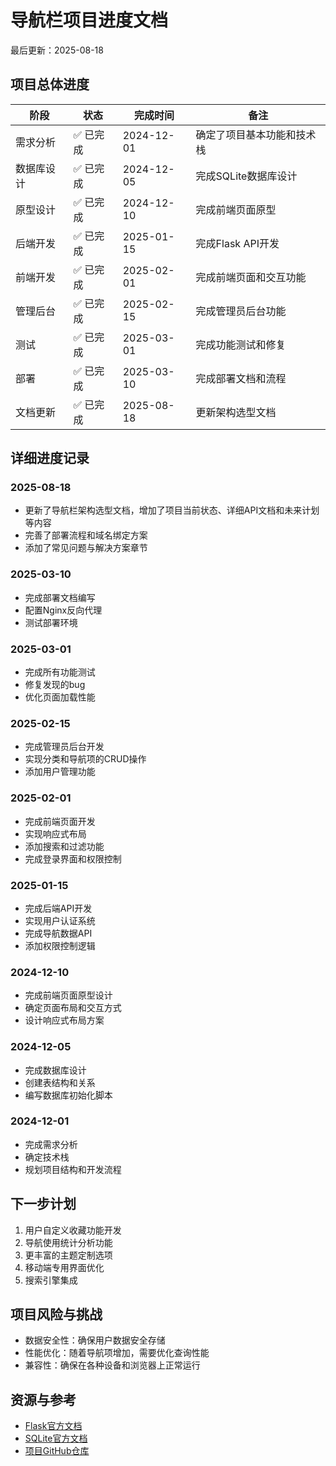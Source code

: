 # 导航栏项目进度文档

最后更新：2025-08-18

## 项目总体进度

| 阶段 | 状态 | 完成时间 | 备注 |
|------|------|----------|------|
| 需求分析 | ✅ 已完成 | 2024-12-01 | 确定了项目基本功能和技术栈 |
| 数据库设计 | ✅ 已完成 | 2024-12-05 | 完成SQLite数据库设计 |
| 原型设计 | ✅ 已完成 | 2024-12-10 | 完成前端页面原型 |
| 后端开发 | ✅ 已完成 | 2025-01-15 | 完成Flask API开发 |
| 前端开发 | ✅ 已完成 | 2025-02-01 | 完成前端页面和交互功能 |
| 管理后台 | ✅ 已完成 | 2025-02-15 | 完成管理员后台功能 |
| 测试 | ✅ 已完成 | 2025-03-01 | 完成功能测试和修复 |
| 部署 | ✅ 已完成 | 2025-03-10 | 完成部署文档和流程 |
| 文档更新 | ✅ 已完成 | 2025-08-18 | 更新架构选型文档 |

## 详细进度记录

### 2025-08-18
- 更新了导航栏架构选型文档，增加了项目当前状态、详细API文档和未来计划等内容
- 完善了部署流程和域名绑定方案
- 添加了常见问题与解决方案章节

### 2025-03-10
- 完成部署文档编写
- 配置Nginx反向代理
- 测试部署环境

### 2025-03-01
- 完成所有功能测试
- 修复发现的bug
- 优化页面加载性能

### 2025-02-15
- 完成管理员后台开发
- 实现分类和导航项的CRUD操作
- 添加用户管理功能

### 2025-02-01
- 完成前端页面开发
- 实现响应式布局
- 添加搜索和过滤功能
- 完成登录界面和权限控制

### 2025-01-15
- 完成后端API开发
- 实现用户认证系统
- 完成导航数据API
- 添加权限控制逻辑

### 2024-12-10
- 完成前端页面原型设计
- 确定页面布局和交互方式
- 设计响应式布局方案

### 2024-12-05
- 完成数据库设计
- 创建表结构和关系
- 编写数据库初始化脚本

### 2024-12-01
- 完成需求分析
- 确定技术栈
- 规划项目结构和开发流程

## 下一步计划

1. 用户自定义收藏功能开发
2. 导航使用统计分析功能
3. 更丰富的主题定制选项
4. 移动端专用界面优化
5. 搜索引擎集成

## 项目风险与挑战

- 数据安全性：确保用户数据安全存储
- 性能优化：随着导航项增加，需要优化查询性能
- 兼容性：确保在各种设备和浏览器上正常运行

## 资源与参考

- [Flask官方文档](https://flask.palletsprojects.com/)
- [SQLite官方文档](https://www.sqlite.org/docs.html)
- [项目GitHub仓库](https://github.com/yourusername/navigation_project)